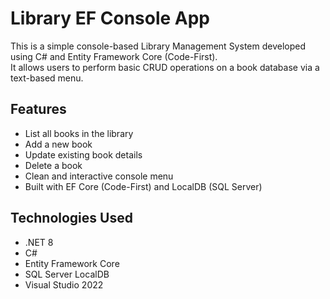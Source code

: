 # Library EF Console App

This is a simple console-based Library Management System developed using C# and Entity Framework Core (Code-First).  
It allows users to perform basic CRUD operations on a book database via a text-based menu.

## Features

- List all books in the library
- Add a new book
- Update existing book details
- Delete a book
- Clean and interactive console menu
- Built with EF Core (Code-First) and LocalDB (SQL Server)

## Technologies Used

- .NET 8
- C#
- Entity Framework Core
- SQL Server LocalDB
- Visual Studio 2022
